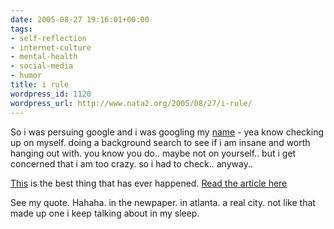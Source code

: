 ```yaml
---
date: 2005-08-27 19:16:01+00:00
tags:
- self-reflection
- internet-culture
- mental-health
- social-media
- humor
title: i rule
wordpress_id: 1120
wordpress_url: http://www.nata2.org/2005/08/27/i-rule/
---
```


So i was persuing google and i was googling my <a href="http://www.google.com/search?hl=en&q=%27harper+reed%22&btnG=Google+Search">name</a> - yea know checking up on myself. doing a background search to see if i am insane and worth hanging out with. you know you do.. maybe not on yourself.. but i get concerned that i am too crazy. so i had to check.. anyway.. 

<a href="http://atlanta.sundaypaper.com/LIFE/LisaBaron/LisaBaronArchives/tabid/215/articleType/ArticleView/articleId/319/Planestramsandoutofstateweddings.aspx">This</a> is the best thing that has ever happened. <a href="http://atlanta.sundaypaper.com/LIFE/LisaBaron/LisaBaronArchives/tabid/215/articleType/ArticleView/articleId/319/Planestramsandoutofstateweddings.aspx">Read the article here</a>

See my quote. Hahaha. in the newpaper. in atlanta. a real city. not like that made up one i keep talking about in my sleep.
